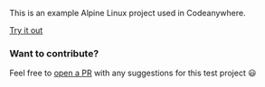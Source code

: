 This is an example Alpine Linux project used in Codeanywhere.

[Try it out](https://app.codeanywhere.com/workspace#https://github.com/Codeanywhere-Templates/base-alpine)
### Want to contribute?

Feel free to [open a PR](https://github.com/Codeanywhere-Templates/base-alpine) with any suggestions for this test project 😃 